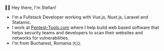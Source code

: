 👋🏻 Hey there, I'm Stefan!

- I'm a Fullstack Developer working with Vue.js, Nuxt.js, Laravel and Statamic.
- I work at [Pentest-Tools.com](https://pentest-tools.com) where I help build web based software that helps security teams and developers to scan their websites and networks for vulnerabilities.
- I'm from Bucharest, Romania 🇷🇴.

<!--
**stefangalescu/stefangalescu** is a ✨ _special_ ✨ repository because its `README.md` (this file) appears on your GitHub profile.

Here are some ideas to get you started:

- 🔭 I’m currently working on ...
- 🌱 I’m currently learning ...
- 👯 I’m looking to collaborate on ...
- 🤔 I’m looking for help with ...
- 💬 Ask me about ...
- 📫 How to reach me: ...
- 😄 Pronouns: ...
- ⚡ Fun fact: ...
-->
